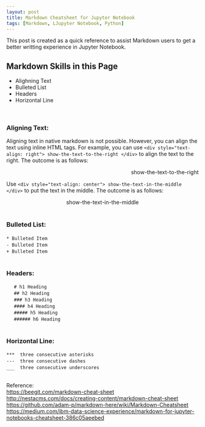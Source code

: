 ```yaml
---
layout: post
title: Markdown Cheatsheet for Jupyter Notebook
tags: [Markdown, LJupyter Notebook, Python]
---
```


This post is created as a quick reference to assist Markdown users to get a better writting experience in Jupyter Notebook.<br>

## Markdown Skills in this Page
* Alighning Text
* Bulleted List
* Headers
* Horizontal Line
<br>

### Aligning Text:
Aligning text in native markdown is not possible. However, you can align the text using inline HTML tags. For example, you can use `<div style="text-align: right"> show-the-text-to-the-right </div>` to align the text to the right. The outcome is as follows:
<div style="text-align: right"> show-the-text-to-the-right </div>

Use `<div style="text-align: center"> show-the-text-in-the-middle </div>` to put the text in the middle. The outcome is as follows:
<div style="text-align: center"> show-the-text-in-the-middle </div>
<br>

### Bulleted List:
`* Bulleted Item`    <br>
`- Bulleted Item`    <br>
`+ Bulleted Item`    <br>
<br>

### Headers:
&nbsp;&nbsp;&nbsp;&nbsp; `# h1 Heading`  <br>
&nbsp;&nbsp;&nbsp;&nbsp; `## h2 Heading`  <br>
&nbsp;&nbsp;&nbsp;&nbsp; `### h3 Heading`  <br>
&nbsp;&nbsp;&nbsp;&nbsp; `#### h4 Heading`  <br>
&nbsp;&nbsp;&nbsp;&nbsp; `##### h5 Heading`  <br>
&nbsp;&nbsp;&nbsp;&nbsp; `###### h6 Heading`  <br>
<br>

### Horizontal Line:
`***  three consecutive asterisks `    <br>
`---  three consecutive dashes `       <br>
`___  three consecutive underscores `  <br>
<br>

Reference:  <br>
https://beegit.com/markdown-cheat-sheet <br>
http://nestacms.com/docs/creating-content/markdown-cheat-sheet <br>
https://github.com/adam-p/markdown-here/wiki/Markdown-Cheatsheet <br>
https://medium.com/ibm-data-science-experience/markdown-for-jupyter-notebooks-cheatsheet-386c05aeebed <br>
